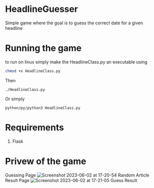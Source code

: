 # HeadlineGuesser
Simple game where the goal is to guess the correct date for a given headline

# Running the game
to run on linux simply make the HeadlineClass.py an executable using
```bash
chmod +x HeadlineClass.py
```
Then 
```
./HeadlineClass.py
```
Or simply
```
python/py/python3 HeadlineClass.py
```

# Requirements 
1. Flask


# Privew of the game
Guessing Page
![Screenshot 2023-06-02 at 17-20-54 Random Article](https://github.com/sashamorecode/HeadlineGuesser/assets/34610924/90bf3707-f264-4369-a775-03f389419e53)
Result Page
![Screenshot 2023-06-02 at 17-21-05 Guess Result](https://github.com/sashamorecode/HeadlineGuesser/assets/34610924/55c64e3f-a13b-464e-b3aa-42687589cd8f)
